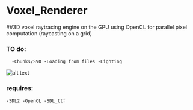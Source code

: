 # Voxel_Renderer
##3D voxel raytracing engine on the GPU using OpenCL for parallel pixel computation (raycasting on a grid)

### TO do:
`  -Chunks/SVO
  -Loading from files
  -Lighting`

![alt text](https://cdn.discordapp.com/attachments/912320676269015040/950796442446991440/unknown.png)

### requires:
`-SDL2
-OpenCL
-SDL_ttf`
